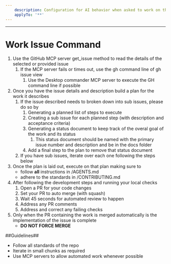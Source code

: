 ```yaml
---
    description: Configuration for AI behavior when asked to work on the next issue
    applyTo: '**'
---
```


---

# Work Issue Command

1. Use the GitHub MCP server get_issue method to read the details of the selected or provided issue
   1. If the MCP server fails or times out, use the gh command line of gh issue view
      1. Use the Desktop commander MCP server to execute the GH command line if possible
2. Once you have the issue details and description build a plan for the work it describes
   1. If the issue described needs to broken down into sub issues, please do so by
      1. Generating a planned list of steps to execute
      2. Creating a sub issue for each planned step (with description and acceptance criteria)
      3. Generating a status document to keep track of the overal goal of the work and its status
         1. This status document should be named with the primary issue number and description and be in the docs folder
      4. Add a final step to the plan to remove that status document
   2. If you have sub issues, iterate over each one following the steps below
3. Once the plan is laid out, execute on that plan making sure to
   - follow **all** instructions in /AGENTS.md
   - adhere to the standards in /CONTRIBUTING.md
4. After following the development steps and running your local checks
   1. Open a PR for your code changes
   2. Set your PR to auto merge (with squash)
   3. Wait 45 seconds for automated review to happen
   4. Address any PR comments
   5. Address and correct any failing checks
5. Only when the PR containing the work is merged automatically is the implementation of the issue is complete
   - **DO NOT FORCE MERGE**

##Guidelines##

- Follow all standards of the repo
- Iterate in small chunks as required
- Use MCP servers to allow automated work whenever possible
